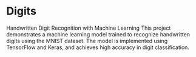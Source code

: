 # Digits
Handwritten Digit Recognition with Machine Learning This project demonstrates a machine learning model trained to recognize handwritten digits using the MNIST dataset. The model is implemented using TensorFlow and Keras, and achieves high accuracy in digit classification.
